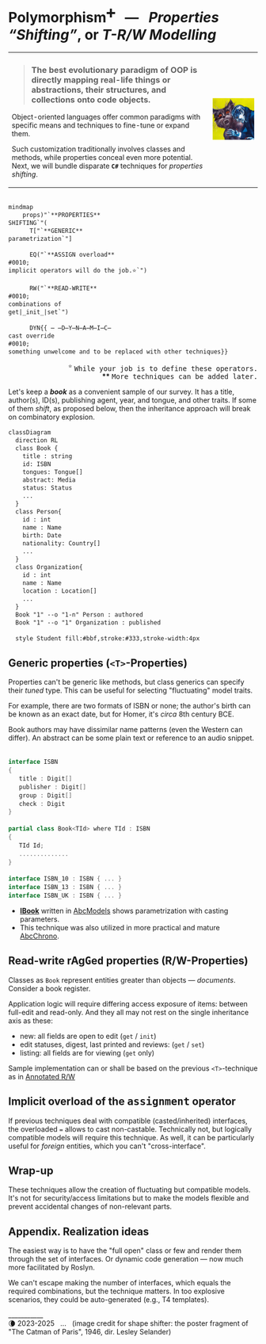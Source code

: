 # Polymorphism<sup>➕</sup></samp> &nbsp; &mdash; &nbsp; _Properties “Shifting”_, or _T-R/W Modelling_

<table><tr><td>

> ### The best evolutionary paradigm of OOP is directly mapping real-life things or abstractions,  their structures, and collections onto code objects.

Object-oriented languages offer common paradigms with specific means and techniques to fine-tune or expand them.

Such customization traditionally involves classes and methods, while properties conceal even more potential. Next, we will bundle disparate **`C#`** techniques for _properties shifting_.

</td><td>
 <picture><img alt="&nbsp;Shape shifter pic" title="The Catman of Paris as&#013;&#010;a shape shifter species" 
 src="https://github.com/BYTESHAUS/read-write/blob/main/README%2B/_rsc/_img/snap/movies/1946.TheCatmanOfParis-poster_frag.jpg" /></picture></td>
</td></tr></table>

```mermaid

mindmap
    props)"`**PROPERTIES** 
SHIFTING`"(
      T["`**GENERIC**
parametrization`"]

      EQ("`**ASSIGN overload**
#0010;
implicit operators will do the job.⭐`")

      RW("`**READ-WRITE**
#0010;
combinations of
get|_init_|set`")

      DYN{{ ̶ ̶D̶Y̶N̶A̶M̶I̶C̶
cast override
#0010;
something unwelcome and to be replaced with other techniques}}

```

<p align="right"><sup>⭐</sup> <samp>While your job is to define these operators.</samp><br />
<b>**</b> <samp>More techniques can be added later.</samp></p>

Let's keep a _**book**_ as a convenient sample of our survey. It has a title, author(s), ID(s), publishing agent, year, and tongue, and other traits. 
If some of them _shift_, as proposed below, then the inheritance approach will break on combinatory explosion.

```mermaid
classDiagram
  direction RL
  class Book {
    title : string
    id: ISBN
    tongues: Tongue[]
    abstract: Media
    status: Status
    ...
  }
  class Person{
    id : int
    name : Name
    birth: Date
    nationality: Country[]
    ...
  }
  class Organization{
    id : int
    name : Name
    location : Location[]
    ...
  }
  Book "1" --o "1-n" Person : authored
  Book "1" --o "1" Organization : published

  style Student fill:#bbf,stroke:#333,stroke-width:4px
```

## Generic properties (`<T>`-Properties)

Properties can't be generic like methods, but class generics can specify their _tuned_ type. This can be useful for selecting "fluctuating" model traits.

For example, there are two formats of ISBN or none; the author's birth can be known as an exact date, but for Homer, it's _circa_ 8th century BCE. 

Book authors may have dissimilar name patterns (even the Western can differ). 
An abstract can be some plain text or reference to an audio snippet.

```csharp

interface ISBN
{
   title : Digit[]
   publisher : Digit[]
   group : Digit[]
   check : Digit
}

partial class Book<TId> where TId : ISBN
{
   TId Id;
   ..............
}

interface ISBN_10 : ISBN { ... }
interface ISBN_13 : ISBN { ... }
interface ISBN_UK : ISBN { ... }
```

+ [**IBook**](https://github.com/BYTESHAUS/use-dev/blob/main/src/TuttiFrutti/AbcModels/Library/IBook.cs) written in  [AbcModels](https://github.com/BYTESHAUS/use-dev/blob/main/src/TuttiFrutti/AbcModels/) shows parametrization with casting parameters.
+ This technique was also utilized in more practical and mature [AbcChrono](../../../../parts/AbcChrono).

## Read-write rAg<samp>G</samp>e<samp>d</samp> properties (R/W-Properties)

Classes as `Book` represent entities greater than objects &mdash; _documents_. Consider a book register.

Application logic will require differing access exposure of items: between full-edit and read-only. 
And they all may not rest on the single inheritance axis as these:

* new: all fields are open to edit (`get` / `init`)
* edit statuses, digest, last printed and reviews: (`get` / `set`)
* listing: all fields are for viewing (`get` only)

Sample implementation can or shall be based on the previous `<T>`-technique as in [Annotated R/W](https://github.com/BYTESHAUS/use-dev/blob/main/src/TuttiFrutti/AbcModels/Bits/Reviewed/IAnnotated.cs)

## Implicit overload of the <samp>assignment</samp> operator

If previous techniques deal with compatible (casted/inherited) interfaces, the overloaded `=` allows to cast non-castable. 
Technically not, but logically compatible models will require this technique. As well, it can be particularly useful for _foreign_ entities, which you can't "cross-interface".

## Wrap-up

These techniques allow the creation of fluctuating but compatible models. It's not for security/access limitations but to make the models flexible and prevent accidental changes of non-relevant parts.

## Appendix. Realization ideas

The easiest way is to have the "full open" class or few and render them through the set of interfaces. Or dynamic code generation &mdash; now much more facilitated by Roslyn.

We can't escape making the number of interfaces, which equals the required combinations, but the technique matters. In too explosive scenarios, they could be auto-generated (e.g., T4 templates).

\___________\
🌘 2023-2025 &nbsp; ... &nbsp; (image credit for shape shifter: the poster fragment of "The Catman of Paris", 1946, dir. Lesley Selander)
